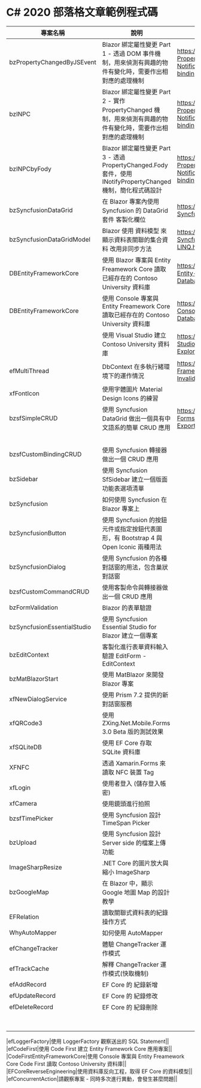 # C# 2020 部落格文章範例程式碼

|專案名稱|說明|部落格網址|
|-|-|-|
|bzPropertyChangedByJSEvent|Blazor 綁定屬性變更 Part 1 - 透過 DOM 事件機制，用來偵測有興趣的物件有變化時，需要作出相對應的處理機制|https://csharpkh.blogspot.com/2020/04/Blazor-PropertyChanged-Property-Changed-Notification-DOM-Event-oninput-data-binding.html|
|bzINPC|Blazor 綁定屬性變更 Part 2 - 實作 PropertyChanged 機制，用來偵測有興趣的物件有變化時，需要作出相對應的處理機制|https://csharpkh.blogspot.com/2020/04/Blazor-PropertyChanged-Property-Changed-Notification-INotifyPropertyChanged-data-binding.html|
|bzINPCbyFody|Blazor 綁定屬性變更 Part 3 - 透過 PropertyChanged.Fody 套件，使用 INotifyPropertyChanged 機制，簡化程式碼設計|https://csharpkh.blogspot.com/2020/04/Blazor-PropertyChanged-Fody-Property-Changed-Notification-INotifyPropertyChanged-data-binding.html|
|bzSyncfusionDataGrid|在 Blazor 專案內使用 Syncfusion 的 DataGrid 套件 客製化欄位|https://csharpkh.blogspot.com/2020/04/Blazor-Syncfusion-DataGrid-SQL-Server-Database.html|
|bzSyncfusionDataGridModel|Blazor 使用 資料模型 來顯示資料表關聯的集合資料 改用非同步方法|https://csharpkh.blogspot.com/2020/04/Blazor-Syncfusion-DataGrid-Data-Model-Join-Project-LINQ.html|
|DBEntityFrameworkCore|使用 Blazor 專案與 Entity Freamework Core 讀取已經存在的 Contoso University 資料庫|https://csharpkh.blogspot.com/2020/04/Blazor-Entity-Freamework-Core-SQL-Server-Database.html|
|DBEntityFrameworkCore|使用 Console 專案與 Entity Freamework Core 讀取已經存在的 Contoso University 資料庫|https://csharpkh.blogspot.com/2020/04/CSharp-Console-Entity-Freamework-Core-SQL-Server-Database.html|
||使用 Visual Studio 建立 Contoso University 資料庫|https://csharpkh.blogspot.com/2020/04/Visual-Studio-Contoso-University-SQL-Server-Explorer.html|
|efMultiThread|DbContext 在多執行緒環境下的運作情況|https://csharpkh.blogspot.com/2020/10/Entity-Framework-Core-dbcontext-multi-thread-safty-InvalidOperationException-OnConfiguring.html|
|xfFontIcon|使用字體圖片 Material Design Icons 的練習||
|bzsfSimpleCRUD|使用 Syncfusion DataGrid 做出一個具有中文語系的簡單 CRUD 應用|https://csharpkh.blogspot.com/2020/10/Xamarin-Forms-Material-Design-Icons-FontFamily-ExportFont.html|
||||
||||
||||
||||
||||
|bzsfCustomBindingCRUD|使用 Syncfusion 轉接器做出一個 CRUD 應用||
|bzSidebar|使用 Syncfusion SfSidebar 建立一個版面功能表選項清單||
|bzSyncfusion|如何使用 Syncfusion 在 Blazor 專案上||
|bzSyncfusionButton|使用 Syncfusion 的按鈕元件或指定按鈕代表圖形，有 Bootstrap 4 與 Open Iconic 兩種用法||
|bzSyncfusionDialog|使用 Syncfusion 的各種對話窗的用法，包含巢狀對話窗||
|bzsfCustomCommandCRUD|使用客製命令與轉接器做出一個 CRUD 應用||
|bzFormValidation|Blazor 的表單驗證||
|bzSyncfusionEssentialStudio|使用 Syncfusion Essential Studio for Blazor 建立一個專案||
|bzEditContext|客製化進行表單資料輸入驗證 EditForm - EditContext||
|bzMatBlazorStart|使用 MatBlazor 來開發 Blazor 專案||
|xfNewDialogService|使用 Prism 7.2 提供的新對話窗服務||
|xfQRCode3|使用 ZXing.Net.Mobile.Forms 3.0 Beta 版的測試效果||
|xfSQLiteDB|使用 EF Core 存取 SQLite 資料庫||
|XFNFC|透過 Xamarin.Forms 來讀取 NFC 裝置 Tag||
|xfLogin|使用者登入 (儲存登入帳密)||
|xfCamera|使用鏡頭進行拍照||
|bzsfTimePicker|使用 Syncfusion 設計 TimeSpan Picker||
|bzUpload|使用 Syncfusion 設計 Server side 的檔案上傳功能||
|ImageSharpResize|.NET Core 的圖片放大與縮小 ImageSharp||
|bzGoogleMap|在 Blazor 中，顯示 Google 地圖 Map 的設計教學||
|EFRelation|讀取關聯式資料表的紀錄操作方式||
|WhyAutoMapper|如何使用 AutoMapper ||
|efChangeTracker|體驗 ChangeTracker 運作模式||
|efTrackCache|解釋 ChangeTracker 運作模式(快取機制)||
|efAddRecord|EF Core 的 紀錄新增||
|efUpdateRecord|EF Core 的 紀錄修改||
|efDeleteRecord|EF Core 的 紀錄刪除||
||||
||||
||||
||||
||||
||||
||||
||||


|efLoggerFactory|使用 LoggerFactory 觀察送出的 SQL Statement||
|efCodeFirst|使用 Code First 建立 Entity Framework Core 應用專案||
|CodeFirstEntityFrameworkCore|使用 Console 專案與 Entity Freamework Core Code First 讀取 Contoso University 資料庫||
|EFCoreReverseEngineering|使用資料庫反向工程，取得 EF Core 的資料模型||
|efConcurrentAction|請觀察專案 - 同時多次進行異動，會發生甚麼問題||